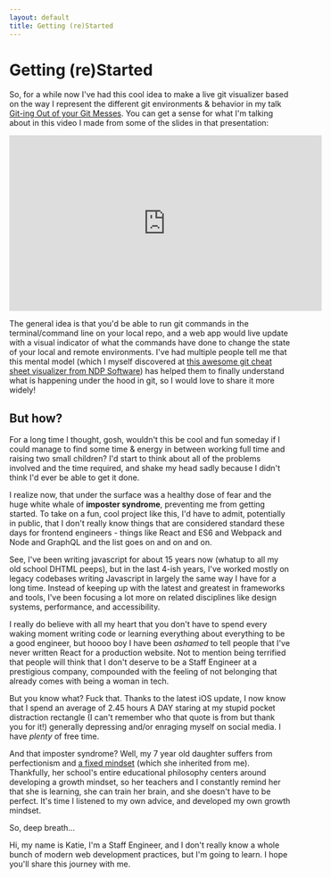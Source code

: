 ```yaml
---
layout: default
title: Getting (re)Started
---
```


# Getting (re)Started
So, for a while now I've had this cool idea to make a live git visualizer based on the way I represent the different git environments & behavior in my talk [Git-ing Out of your Git Messes](https://www.slideshare.net/KatrinaSylorMiller/giting-out-of-your-git-messes-fluent-conf-2017). You can get a sense for what I'm talking about in this video I made from some of the slides in that presentation:

<iframe width="560" height="315" src="https://www.youtube.com/embed/mv1UOku0yO8" frameborder="0" allow="autoplay; encrypted-media" allowfullscreen></iframe>

The general idea is that you'd be able to run git commands in the terminal/command line on your local repo, and a web app would live update with a visual indicator of what the commands have done to change the state of your local and remote environments. I've had multiple people tell me that this mental model (which I myself discovered at [this awesome git cheat sheet visualizer from NDP Software](http://ndpsoftware.com/git-cheatsheet.html)) has helped them to finally understand what is happening under the hood in git, so I would love to share it more widely!

## But how?

For a long time I thought, gosh, wouldn't this be cool and fun someday if I could manage to find some time & energy in between working full time and raising two small children? I'd start to think about all of the problems involved and the time required, and shake my head sadly because I didn't think I'd ever be able to get it done.

I realize now, that under the surface was a healthy dose of fear and the huge white whale of **imposter syndrome**, preventing me from getting started. To take on a fun, cool project like this, I'd have to admit, potentially in public, that I don't really know things that are considered standard these days for frontend engineers - things like React and ES6 and Webpack and Node and GraphQL and the list goes on and on and on. 

See, I've been writing javascript for about 15 years now (whatup to all my old school DHTML peeps), but in the last 4-ish years, I've worked mostly on legacy codebases writing Javascript in largely the same way I have for a long time. Instead of keeping up with the latest and greatest in frameworks and tools, I've been focusing a lot more on related disciplines like design systems, performance, and accessibility. 

I really do believe with all my heart that you don't have to spend every waking moment writing code or learning everything about everything to be a good engineer, but hoooo boy I have been _ashamed_ to tell people that I've never written React for a production website. Not to mention being terrified that people will think that I don't deserve to be a Staff Engineer at a prestigious company, compounded with the feeling of not belonging that already comes with being a woman in tech.

But you know what? Fuck that. Thanks to the latest iOS update, I now know that I spend an average of 2.45 hours A DAY staring at my stupid pocket distraction rectangle (I can't remember who that quote is from but thank you for it!) generally depressing and/or enraging myself on social media. I have _plenty_ of free time. 

And that imposter syndrome? Well, my 7 year old daughter suffers from perfectionism and [a fixed mindset](https://www.brainpickings.org/2014/01/29/carol-dweck-mindset/) (which she inherited from me). Thankfully, her school's entire educational philosophy centers around developing a growth mindset, so her teachers and I constantly remind her that she is learning, she can train her brain, and she doesn't have to be perfect. It's time I listened to my own advice, and developed my own growth mindset.

So, deep breath...

Hi, my name is Katie, I'm a Staff Engineer, and I don't really know a whole bunch of modern web development practices, but I'm going to learn. I hope you'll share this journey with me.
